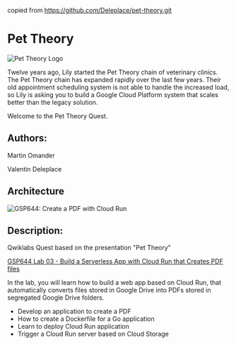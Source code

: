copied from https://github.com/Deleplace/pet-theory.git

# Pet Theory

![Pet Theory Logo](https://github.com/rosera/pettheory/blob/master/images/pet_theory_logo.png "Pet Theory")

Twelve years ago, Lily started the Pet Theory chain of veterinary clinics. The Pet Theory chain has expanded rapidly over the last few years. Their old appointment scheduling system is not able to handle the increased load, so Lily is asking you to build a Google Cloud Platform system that scales better than the legacy solution.

Welcome to the Pet Theory Quest.

## Authors: 

Martin Omander

Valentin Deleplace

## Architecture

![GSP644: Create a PDF with Cloud Run](https://github.com/rosera/pettheory/blob/master/images/gsp644-create-pdf.png "Pet Theory - GSP644")

## Description: 

Qwiklabs Quest based on the presentation "Pet Theory"

[GSP644 Lab 03 - Build a Serverless App with Cloud Run that Creates PDF files](https://google.qwiklabs.com/catalog_lab/2161)

In the lab, you will learn how to build a web app based on Cloud Run, that automatically converts files stored in Google Drive into PDFs stored in segregated Google Drive folders. 

* Develop an application to create a PDF
* How to create a Dockerfile for a Go application
* Learn to deploy Cloud Run application
* Trigger a Cloud Run server based on Cloud Storage
